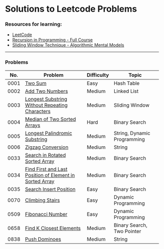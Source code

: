# Solutions to Leetcode Problems



### Resources  for learning:

- [LeetCode](https://leetcode.com/)
- [Recursion in Programming - Full Course](https://www.youtube.com/watch?v=IJDJ0kBx2LM)
- [Sliding Window Technique - Algorithmic Mental Models](https://www.youtube.com/watch?v=MK-NZ4hN7rs)

<hr>

### Problems

| No.  | Problem                                                      | Difficulty | Topic                       |
| ---- | ------------------------------------------------------------ | ---------- | --------------------------- |
| 0001 | [Two Sum](https://leetcode.com/problems/two-sum/)            | Easy       | Hash Table                  |
| 0002 | [Add Two Numbers](https://leetcode.com/problems/add-two-numbers/) | Medium     | Linked List                 |
| 0003 | [Longest Substring Without Repeating Characters](https://leetcode.com/problems/longest-substring-without-repeating-characters/) | Medium     | Sliding Window              |
| 0004 | [Median of Two Sorted Arrays](https://leetcode.com/problems/median-of-two-sorted-arrays/) | Hard       | Binary Search               |
| 0005 | [Longest Palindromic Substring](https://leetcode.com/problems/longest-palindromic-substring/) | Medium     | String, Dynamic Programming |
| 0006 | [Zigzag Conversion](https://leetcode.com/problems/zigzag-conversion/) | Medium     | String                      |
| 0033 | [Search in Rotated Sorted Array](https://leetcode.com/problems/search-in-rotated-sorted-array/) | Medium     | Binary Search               |
| 0034 | [Find First and Last Position of Element in Sorted Array](https://leetcode.com/problems/find-first-and-last-position-of-element-in-sorted-array/) | Medium     | Binary Search               |
| 0035 | [Search Insert Position](https://leetcode.com/problems/search-insert-position/) | Easy       | Binary Search               |
| 0070 | [Climbing Stairs](https://leetcode.com/problems/climbing-stairs/) | Easy       | Dynamic Programming         |
| 0509 | [Fibonacci Number](https://leetcode.com/problems/fibonacci-number/) | Easy       | Dynamic Programming         |
| 0658 | [Find K Closest Elements](https://leetcode.com/problems/find-k-closest-elements/) | Medium     | Binary Search, Two Pointer  |
| 0838 | [Push Dominoes](https://leetcode.com/problems/push-dominoes/) | Medium     | String                      |

